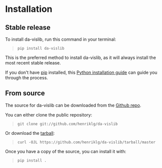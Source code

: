 # Installation

## Stable release

To install da-vislib, run this command in your
terminal:

> ``` console
> pip install da-vislib
> ```

This is the preferred method to install da-vislib, as it will always install the most recent stable release.

If you don't have [pip][] installed, this [Python installation guide][]
can guide you through the process.

## From source

The source for da-vislib can be downloaded from
the [Github repo][].

You can either clone the public repository:

> ``` console
> git clone git://github.com/henriklg/da-vislib
> ```

Or download the [tarball][]:

> ``` console
> curl -OJL https://github.com/henriklg/da-vislib/tarball/master
> ```

Once you have a copy of the source, you can install it with:

> ``` console
> pip install .
> ```

  [pip]: https://pip.pypa.io
  [Python installation guide]: http://docs.python-guide.org/en/latest/starting/installation/
  [Github repo]: https://github.com/%7B%7B%20cookiecutter.github_username%20%7D%7D/%7B%7B%20cookiecutter.project_slug%20%7D%7D
  [tarball]: https://github.com/%7B%7B%20cookiecutter.github_username%20%7D%7D/%7B%7B%20cookiecutter.project_slug%20%7D%7D/tarball/master
